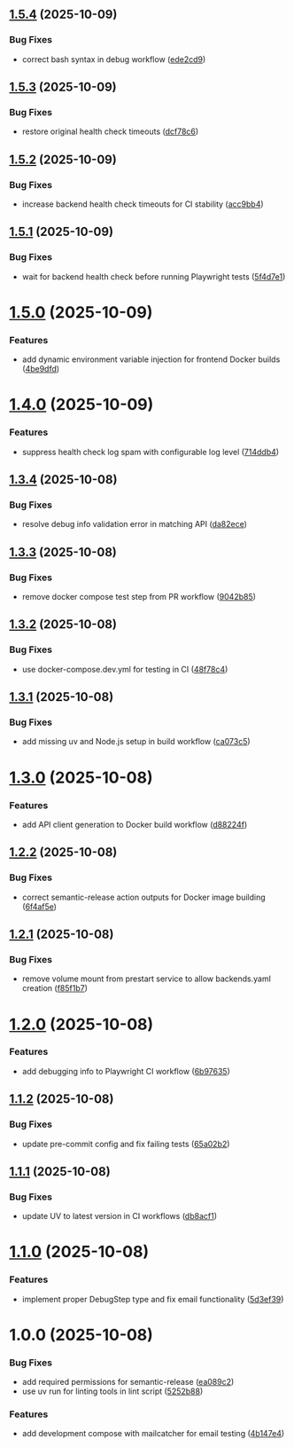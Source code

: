 ## [1.5.4](https://github.com/miguelangel-nubla/product-matcher/compare/v1.5.3...v1.5.4) (2025-10-09)


### Bug Fixes

* correct bash syntax in debug workflow ([ede2cd9](https://github.com/miguelangel-nubla/product-matcher/commit/ede2cd9fd1c208f275f7dd8cafc3b805848bea2c))

## [1.5.3](https://github.com/miguelangel-nubla/product-matcher/compare/v1.5.2...v1.5.3) (2025-10-09)


### Bug Fixes

* restore original health check timeouts ([dcf78c6](https://github.com/miguelangel-nubla/product-matcher/commit/dcf78c6adeb22b1157a1cdfd16b4173cf512903b))

## [1.5.2](https://github.com/miguelangel-nubla/product-matcher/compare/v1.5.1...v1.5.2) (2025-10-09)


### Bug Fixes

* increase backend health check timeouts for CI stability ([acc9bb4](https://github.com/miguelangel-nubla/product-matcher/commit/acc9bb457614a2ec3a60798d4b93e56e83524a7b))

## [1.5.1](https://github.com/miguelangel-nubla/product-matcher/compare/v1.5.0...v1.5.1) (2025-10-09)


### Bug Fixes

* wait for backend health check before running Playwright tests ([5f4d7e1](https://github.com/miguelangel-nubla/product-matcher/commit/5f4d7e1ff4bc91e839b3b9733d5e80433f4887d2))

# [1.5.0](https://github.com/miguelangel-nubla/product-matcher/compare/v1.4.0...v1.5.0) (2025-10-09)


### Features

* add dynamic environment variable injection for frontend Docker builds ([4be9dfd](https://github.com/miguelangel-nubla/product-matcher/commit/4be9dfd35a56c81d4bc39e4291ea454753aa3496))

# [1.4.0](https://github.com/miguelangel-nubla/product-matcher/compare/v1.3.4...v1.4.0) (2025-10-09)


### Features

* suppress health check log spam with configurable log level ([714ddb4](https://github.com/miguelangel-nubla/product-matcher/commit/714ddb4e0e7ed21e719e17062b2a05b2b9d02565))

## [1.3.4](https://github.com/miguelangel-nubla/product-matcher/compare/v1.3.3...v1.3.4) (2025-10-08)


### Bug Fixes

* resolve debug info validation error in matching API ([da82ece](https://github.com/miguelangel-nubla/product-matcher/commit/da82eceff0b77c6694feb35ea4a40b031d933ef9))

## [1.3.3](https://github.com/miguelangel-nubla/product-matcher/compare/v1.3.2...v1.3.3) (2025-10-08)


### Bug Fixes

* remove docker compose test step from PR workflow ([9042b85](https://github.com/miguelangel-nubla/product-matcher/commit/9042b85e0134730ffce712f544dfc4be791d58db))

## [1.3.2](https://github.com/miguelangel-nubla/product-matcher/compare/v1.3.1...v1.3.2) (2025-10-08)


### Bug Fixes

* use docker-compose.dev.yml for testing in CI ([48f78c4](https://github.com/miguelangel-nubla/product-matcher/commit/48f78c43e4784b4b810b49f6b715311732f1bbef))

## [1.3.1](https://github.com/miguelangel-nubla/product-matcher/compare/v1.3.0...v1.3.1) (2025-10-08)


### Bug Fixes

* add missing uv and Node.js setup in build workflow ([ca073c5](https://github.com/miguelangel-nubla/product-matcher/commit/ca073c598e7f16420012ece3508bb74e437871b6))

# [1.3.0](https://github.com/miguelangel-nubla/product-matcher/compare/v1.2.2...v1.3.0) (2025-10-08)


### Features

* add API client generation to Docker build workflow ([d88224f](https://github.com/miguelangel-nubla/product-matcher/commit/d88224f4c3acf8840b3e87779d7caa1bd35d5cb7))

## [1.2.2](https://github.com/miguelangel-nubla/product-matcher/compare/v1.2.1...v1.2.2) (2025-10-08)


### Bug Fixes

* correct semantic-release action outputs for Docker image building ([6f4af5e](https://github.com/miguelangel-nubla/product-matcher/commit/6f4af5ee5de2d3827abb81a181c69827c328babe))

## [1.2.1](https://github.com/miguelangel-nubla/product-matcher/compare/v1.2.0...v1.2.1) (2025-10-08)


### Bug Fixes

* remove volume mount from prestart service to allow backends.yaml creation ([f85f1b7](https://github.com/miguelangel-nubla/product-matcher/commit/f85f1b763b2e2ebf203b5b08f582be3cf88cf9a8))

# [1.2.0](https://github.com/miguelangel-nubla/product-matcher/compare/v1.1.2...v1.2.0) (2025-10-08)


### Features

* add debugging info to Playwright CI workflow ([6b97635](https://github.com/miguelangel-nubla/product-matcher/commit/6b9763507e5a561edcd8dce0fc771d0531f94af4))

## [1.1.2](https://github.com/miguelangel-nubla/product-matcher/compare/v1.1.1...v1.1.2) (2025-10-08)


### Bug Fixes

* update pre-commit config and fix failing tests ([65a02b2](https://github.com/miguelangel-nubla/product-matcher/commit/65a02b2719b800af5a1766ba9adc16c59dad7ba0))

## [1.1.1](https://github.com/miguelangel-nubla/product-matcher/compare/v1.1.0...v1.1.1) (2025-10-08)


### Bug Fixes

* update UV to latest version in CI workflows ([db8acf1](https://github.com/miguelangel-nubla/product-matcher/commit/db8acf129d8b4e42ebf507c4f32a82c47ee6ce77))

# [1.1.0](https://github.com/miguelangel-nubla/product-matcher/compare/v1.0.0...v1.1.0) (2025-10-08)


### Features

* implement proper DebugStep type and fix email functionality ([5d3ef39](https://github.com/miguelangel-nubla/product-matcher/commit/5d3ef39d54d3f69f50986741337d178f37f9365d))

# 1.0.0 (2025-10-08)


### Bug Fixes

* add required permissions for semantic-release ([ea089c2](https://github.com/miguelangel-nubla/product-matcher/commit/ea089c2e8f6d6d37c30a8c332da42c4f2785a710))
* use uv run for linting tools in lint script ([5252b88](https://github.com/miguelangel-nubla/product-matcher/commit/5252b8856597f98aae4ce291cb936f9a0902bb97))


### Features

* add development compose with mailcatcher for email testing ([4b147e4](https://github.com/miguelangel-nubla/product-matcher/commit/4b147e4e5c961f18a4ba0762c5440c7f27f3892a))
